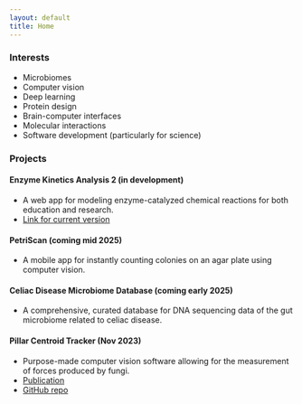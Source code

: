 ```yaml
---
layout: default
title: Home
---
```


### Interests
- Microbiomes
- Computer vision
- Deep learning
- Protein design
- Brain-computer interfaces
- Molecular interactions
- Software development (particularly for science)

### Projects
#### Enzyme Kinetics Analysis 2 (in development)
  - A web app for modeling enzyme-catalyzed chemical reactions for both education and research.
  - [Link for current version](https://enzyme-kinetics.shinyapps.io/enzkinet_webpage/)
#### PetriScan (coming mid 2025)
  - A mobile app for instantly counting colonies on an agar plate using computer vision.
#### Celiac Disease Microbiome Database (coming early 2025)
  - A comprehensive, curated database for DNA sequencing data of the gut microbiome related to celiac disease.
#### Pillar Centroid Tracker (Nov 2023)
  - Purpose-made computer vision software allowing for the measurement of forces produced by fungi.
  - [Publication](https://ieeexplore.ieee.org/document/10344304)
  - [GitHub repo](https://github.com/HaigBishop/pillar-centroid-tracker)
